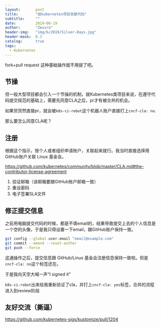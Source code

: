 ```yaml
---
layout:       post
title:        "给kubernetes项目贡献代码"
subtitle:     ""
date:         2019-06-19
author:       "Zeusro"
header-img:   "img/b/2019/Silver-Days.jpg"
header-mask:  0.3
catalog:      true
tags:
  - Kubernetes 
---
```


fork+pull request 这种基础操作就不用提了吧。


## 节操

但一般大型项目都会引入一个节操的机制，就Kubernetes类项目来说，在遵守代码提交规范的基础上，需要先同意CLA之后，pr才有被合并的机会。

如果贸贸然直接pr，就会被`k8s-ci-robot`这个机器人账户直接打上`cncf-cla: no`.

那么要怎么同意CLA呢？

## 注册

根据这个指示，按个人或者组织申请账户，关联起来就行。我当时直接选择用GitHub账户关联 Linux 基金会。

https://github.com/kubernetes/community/blob/master/CLA.md#the-contributor-license-agreement

1. 验证邮箱（该邮箱要跟GitHub账户邮箱一致）
1. 重设密码
1. 电子签署SLA文件

## 修正提交信息

之前用电脑提交代码的时候，都是不填email的，结果导致提交上去的个人信息是一个空的头像，于是我只得设置一下email，跟GitHub账户保持一致。

```bash
git config --global user.email "email@example.com"
git commit --amend --reset-author
git push --force
```

这通操作之后，提交信息跟 GitHub/Linux 基金会注册信息保持一致啦。但是`cncf-cla: no`这个标签还在。

于是我向天空大喊一声“I signed it”

`k8s-ci-robot`出来给我重新验证了cla，并打上`cncf-cla: yes`标签，合并的流程进入到review阶段

## 友好交流（撕逼）

https://github.com/kubernetes-sigs/kustomize/pull/1204